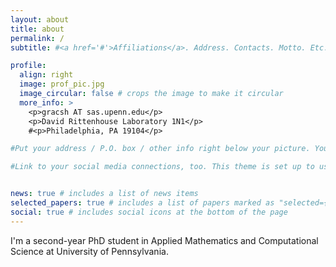```yaml
---
layout: about
title: about
permalink: /
subtitle: #<a href='#'>Affiliations</a>. Address. Contacts. Motto. Etc.

profile:
  align: right
  image: prof_pic.jpg
  image_circular: false # crops the image to make it circular
  more_info: >
    <p>gracsh AT sas.upenn.edu</p>
    <p>David Rittenhouse Laboratory 1N1</p>
    #<p>Philadelphia, PA 19104</p>

#Put your address / P.O. box / other info right below your picture. You can also disable any of #these elements by editing `profile` property of the YAML header of your `_pages/about.md`. Edit #`_bibliography/papers.bib` and Jekyll will render your [publications page](/al-folio/publications/) #automatically.

#Link to your social media connections, too. This theme is set up to use [Font Awesome icons]#(https://fontawesome.com/) and [Academicons](https://jpswalsh.github.io/academicons/), like the ones #below. Add your Facebook, Twitter, LinkedIn, Google Scholar, or just disable all of them.


news: true # includes a list of news items
selected_papers: true # includes a list of papers marked as "selected={true}"
social: true # includes social icons at the bottom of the page
---
```



I'm a second-year PhD student in Applied Mathematics and Computational Science at University of Pennsylvania. 
